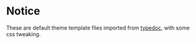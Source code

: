 # Notice

These are default theme template files imported from [typedoc](http://typedoc.org), with some css tweaking.
